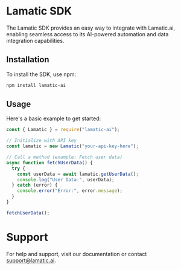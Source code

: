 # Lamatic SDK

The Lamatic SDK provides an easy way to integrate with Lamatic.ai, enabling seamless access to its AI-powered automation and data integration capabilities.

## Installation
To install the SDK, use npm:
```bash
npm install lamatic-ai
```

## Usage
Here's a basic example to get started:
```javascript
const { Lamatic } = require("lamatic-ai");

// Initialize with API key
const lamatic = new Lamatic("your-api-key-here");

// Call a method (example: Fetch user data)
async function fetchUserData() {
  try {
    const userData = await lamatic.getUserData();
    console.log("User Data:", userData);
  } catch (error) {
    console.error("Error:", error.message);
  }
}

fetchUserData();
```

# Support
For help and support, visit our documentation or contact support@lamatic.ai.

